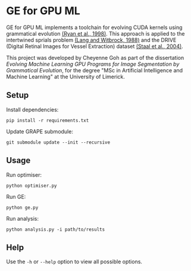 # GE for GPU ML

GE for GPU ML implements a toolchain for evolving CUDA kernels using grammatical evolution [(Ryan et al., 1998)](https://doi.org/10.1007/BFb0055930). This approach is applied to the intertwined sprials problem [(Lang and Witbrock, 1988)](http://dx.doi.org/10.13140/2.1.3459.2329) and the DRIVE (Digital Retinal Images for Vessel Extraction) dataset [(Staal et al., 2004)](https://doi.org/10.1109/TMI.2004.825627).

This project was developed by Cheyenne Goh as part of the dissertation *Evolving Machine Learning GPU Programs for Image Segmentation by Grammatical Evolution*, for the degree "MSc in Artificial Intelligence and Machine Learning" at the University of Limerick.

## Setup

Install dependencies:

`pip install -r requirements.txt`

Update GRAPE submodule:

`git submodule update --init --recursive`

## Usage

Run optimiser:

`python optimiser.py`

Run GE:

`python ge.py`

Run analysis:

`python analysis.py -i path/to/results`

## Help

Use the `-h` or `--help` option to view all possible options.